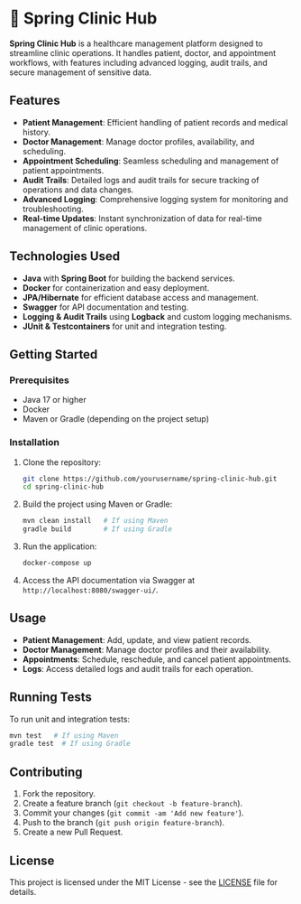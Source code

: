 # 🍂 Spring Clinic Hub

**Spring Clinic Hub** is a healthcare management platform designed to streamline clinic operations. It handles patient, doctor, and appointment workflows, with features including advanced logging, audit trails, and secure management of sensitive data.

## Features

- **Patient Management**: Efficient handling of patient records and medical history.
- **Doctor Management**: Manage doctor profiles, availability, and scheduling.
- **Appointment Scheduling**: Seamless scheduling and management of patient appointments.
- **Audit Trails**: Detailed logs and audit trails for secure tracking of operations and data changes.
- **Advanced Logging**: Comprehensive logging system for monitoring and troubleshooting.
- **Real-time Updates**: Instant synchronization of data for real-time management of clinic operations.

## Technologies Used

- **Java** with **Spring Boot** for building the backend services.
- **Docker** for containerization and easy deployment.
- **JPA/Hibernate** for efficient database access and management.
- **Swagger** for API documentation and testing.
- **Logging & Audit Trails** using **Logback** and custom logging mechanisms.
- **JUnit & Testcontainers** for unit and integration testing.

## Getting Started

### Prerequisites

- Java 17 or higher
- Docker
- Maven or Gradle (depending on the project setup)

### Installation

1. Clone the repository:

   ```bash
   git clone https://github.com/yourusername/spring-clinic-hub.git
   cd spring-clinic-hub
   ```

2. Build the project using Maven or Gradle:

   ```bash
   mvn clean install   # If using Maven
   gradle build        # If using Gradle
   ```

3. Run the application:

   ```bash
   docker-compose up
   ```

4. Access the API documentation via Swagger at `http://localhost:8080/swagger-ui/`.

## Usage

- **Patient Management**: Add, update, and view patient records.
- **Doctor Management**: Manage doctor profiles and their availability.
- **Appointments**: Schedule, reschedule, and cancel patient appointments.
- **Logs**: Access detailed logs and audit trails for each operation.

## Running Tests

To run unit and integration tests:

```bash
mvn test   # If using Maven
gradle test  # If using Gradle
```

## Contributing

1. Fork the repository.
2. Create a feature branch (`git checkout -b feature-branch`).
3. Commit your changes (`git commit -am 'Add new feature'`).
4. Push to the branch (`git push origin feature-branch`).
5. Create a new Pull Request.

## License

This project is licensed under the MIT License - see the [LICENSE](LICENSE) file for details.

